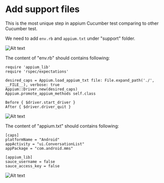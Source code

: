 # Add support files

This is the most unique step in appium Cucumber test comparing to other Cucumber test.

We need to add `env.rb` and `appium.txt` under "support" folder.

![Alt text](https://raw.githubusercontent.com/hy1984427/appium/master/images/android_cucumber_folder_structure_support.png "support")

The content of "env.rb" should contains following:

<pre><code>require 'appium_lib'
require 'rspec/expectations'

desired_caps = Appium.load_appium_txt file: File.expand_path('./', __FILE__), verbose: true
Appium::Driver.new(desired_caps)
Appium.promote_appium_methods self.class

Before { $driver.start_driver }
After { $driver.driver_quit }
</pre></code>

![Alt text](https://raw.githubusercontent.com/hy1984427/appium/master/images/android_cucumber_env.png "env.rb")

The content of "appium.txt" should contains following:

<pre><code>[caps]
platformName = "Android"
appActivity = "ui.ConversationList"
appPackage = "com.android.mms"

[appium_lib]
sauce_username = false
sauce_access_key = false
</pre></code>

![Alt text](https://raw.githubusercontent.com/hy1984427/appium/master/images/android_cucumber_appium_text.png "appium.txt")
